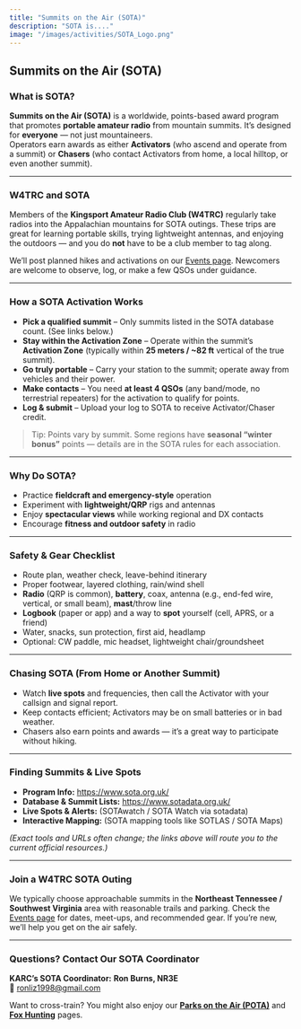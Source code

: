 ```yaml
---
title: "Summits on the Air (SOTA)"
description: "SOTA is...."
image: "/images/activities/SOTA_Logo.png"
---
```

## Summits on the Air (SOTA)
### What is SOTA?
**Summits on the Air (SOTA)** is a worldwide, points-based award program that promotes **portable amateur radio** from mountain summits. It’s designed for **everyone** — not just mountaineers.  
Operators earn awards as either **Activators** (who ascend and operate from a summit) or **Chasers** (who contact Activators from home, a local hilltop, or even another summit).

---

### W4TRC and SOTA
Members of the **Kingsport Amateur Radio Club (W4TRC)** regularly take radios into the Appalachian mountains for SOTA outings. These trips are great for learning portable skills, trying lightweight antennas, and enjoying the outdoors — and you do **not** have to be a club member to tag along.

We’ll post planned hikes and activations on our [Events page](/events/). Newcomers are welcome to observe, log, or make a few QSOs under guidance.

---

### How a SOTA Activation Works
- **Pick a qualified summit** – Only summits listed in the SOTA database count. (See links below.)  
- **Stay within the Activation Zone** – Operate within the summit’s **Activation Zone** (typically within **25 meters / ~82 ft** vertical of the true summit).  
- **Go truly portable** – Carry your station to the summit; operate away from vehicles and their power.  
- **Make contacts** – You need **at least 4 QSOs** (any band/mode, no terrestrial repeaters) for the activation to qualify for points.  
- **Log & submit** – Upload your log to SOTA to receive Activator/Chaser credit.

> Tip: Points vary by summit. Some regions have **seasonal “winter bonus”** points — details are in the SOTA rules for each association.

---

### Why Do SOTA?
- Practice **fieldcraft and emergency-style** operation  
- Experiment with **lightweight/QRP** rigs and antennas  
- Enjoy **spectacular views** while working regional and DX contacts  
- Encourage **fitness and outdoor safety** in radio

---

### Safety & Gear Checklist
- Route plan, weather check, leave-behind itinerary  
- Proper footwear, layered clothing, rain/wind shell  
- **Radio** (QRP is common), **battery**, coax, antenna (e.g., end-fed wire, vertical, or small beam), **mast**/throw line  
- **Logbook** (paper or app) and a way to **spot** yourself (cell, APRS, or a friend)  
- Water, snacks, sun protection, first aid, headlamp  
- Optional: CW paddle, mic headset, lightweight chair/groundsheet

---

### Chasing SOTA (From Home or Another Summit)
- Watch **live spots** and frequencies, then call the Activator with your callsign and signal report.  
- Keep contacts efficient; Activators may be on small batteries or in bad weather.  
- Chasers also earn points and awards — it’s a great way to participate without hiking.

---

### Finding Summits & Live Spots
- **Program Info:** <https://www.sota.org.uk/>  
- **Database & Summit Lists:** <https://www.sotadata.org.uk/>  
- **Live Spots & Alerts:** (SOTAwatch / SOTA Watch via sotadata)  
- **Interactive Mapping:** (SOTA mapping tools like SOTLAS / SOTA Maps)

*(Exact tools and URLs often change; the links above will route you to the current official resources.)*

---

### Join a W4TRC SOTA Outing
We typically choose approachable summits in the **Northeast Tennessee / Southwest Virginia** area with reasonable trails and parking. Check the [Events page](/events/) for dates, meet-ups, and recommended gear. If you’re new, we’ll help you get on the air safely.

---

### Questions? Contact Our SOTA Coordinator
**KARC’s SOTA Coordinator:** **Ron Burns, NR3E**  
📧 ronliz1998@gmail.com

Want to cross-train? You might also enjoy our **[Parks on the Air (POTA)](/activities/pota/)** and **[Fox Hunting](/activities/fox-hunting/)** pages.

